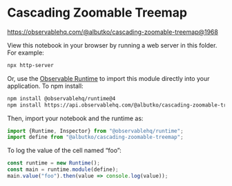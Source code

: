 # Cascading Zoomable Treemap

https://observablehq.com/@albutko/cascading-zoomable-treemap@1968

View this notebook in your browser by running a web server in this folder. For
example:

~~~sh
npx http-server
~~~

Or, use the [Observable Runtime](https://github.com/observablehq/runtime) to
import this module directly into your application. To npm install:

~~~sh
npm install @observablehq/runtime@4
npm install https://api.observablehq.com/@albutko/cascading-zoomable-treemap@1968.tgz?v=3
~~~

Then, import your notebook and the runtime as:

~~~js
import {Runtime, Inspector} from "@observablehq/runtime";
import define from "@albutko/cascading-zoomable-treemap";
~~~

To log the value of the cell named “foo”:

~~~js
const runtime = new Runtime();
const main = runtime.module(define);
main.value("foo").then(value => console.log(value));
~~~

